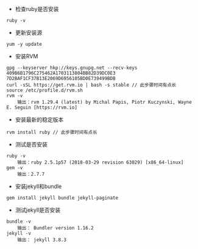 - 检查ruby是否安装

```
ruby -v
```

- 更新安装源

```
yum -y update
```

- 安装RVM

```
gpg --keyserver hkp://keys.gnupg.net --recv-keys 409B6B1796C275462A1703113804BB82D39DC0E3 7D2BAF1CF37B13E2069D6956105BD0E739499BDB
curl -sSL https://get.rvm.io | bash -s stable // 此步骤时间有点长
source /etc/profile.d/rvm.sh
rvm -v
	输出：rvm 1.29.4 (latest) by Michal Papis, Piotr Kuczynski, Wayne E. Seguin [https://rvm.io]
```

- 安装最新的稳定版本

```
rvm install ruby // 此步骤时间有点长
```

- 测试是否安装

```
ruby -v
	输出：ruby 2.5.1p57 (2018-03-29 revision 63029) [x86_64-linux]
gem -v
	输出：2.7.7
```

- 安装jekyll和bundle

```
gem install jekyll bundle jekyll-paginate

```

- 测试jekyll是否安装

```
bundle -v
	输出： Bundler version 1.16.2
jekyll -v
	输出： jekyll 3.8.3
```
